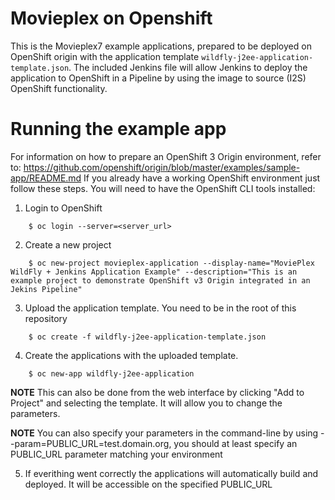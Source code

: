 Movieplex on Openshift
======================

This is the Movieplex7 example applications, prepared to be deployed on OpenShift origin with the application template `wildfly-j2ee-application-template.json`.
The included Jenkins file will allow Jenkins to deploy the application to OpenShift in a Pipeline by using the image to source (I2S) OpenShift functionality.

# Running the example app

For information on how to prepare an OpenShift 3 Origin environment, refer to: https://github.com/openshift/origin/blob/master/examples/sample-app/README.md
If you already have a working OpenShift environment just follow these steps. You will need to have the OpenShift CLI tools installed:

1. Login to OpenShift
```
    $ oc login --server=<server_url>
```
2. Create a new project
```
    $ oc new-project movieplex-application --display-name="MoviePlex WildFly + Jenkins Application Example" --description="This is an example project to demonstrate OpenShift v3 Origin integrated in an Jekins Pipeline"
```
3. Upload the application template. You need to be in the root of this repository
```
    $ oc create -f wildfly-j2ee-application-template.json
```
4. Create the applications with the uploaded template. 
```
    $ oc new-app wildfly-j2ee-application
```
**NOTE** This can also be done from the web interface by clicking "Add to Project" and selecting the template. It will allow you to change the parameters. 
	
**NOTE** You can also specify your parameters in the command-line by using --param=PUBLIC_URL=test.domain.org, you should at least specify an PUBLIC_URL parameter matching your environment

5. If everithing went correctly the applications will automatically build and deployed. It will be accessible on the specified PUBLIC_URL

